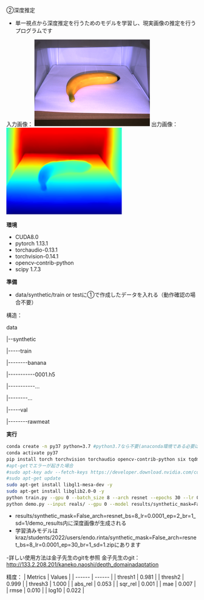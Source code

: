 ②深度推定
- 単一視点から深度推定を行うためのモデルを学習し、現実画像の推定を行うプログラムです

入力画像：
![入力](readme_img/input.png "in")
出力画像：
![出力](readme_img/output.png "out")

**環境**
- CUDA8.0
- pytorch 1.13.1
- torchaudio-0.13.1
- torchvision-0.14.1
- opencv-contrib-python
- scipy 1.7.3

**準備**
- data/synthetic/train or testに①で作成したデータを入れる（動作確認の場合不要）

構造：

data

|--synthetic

|-----train

|--------banana

|-----------0001.h5

|-----------…

|--------…

|-----val

|--------rawmeat

**実行**
```sh
conda create -n py37 python=3.7 #python3.7なら不要(anaconda環境である必要はありません)
conda activate py37
pip install torch torchvision torchaudio opencv-contrib-python six tqdm scipy h5py matplotlib
#apt-getでエラーが起きた場合
#sudo apt-key adv --fetch-keys https://developer.download.nvidia.com/compute/cuda/repos/ubuntu1804/x86_64/3bf863cc.pub
#sudo apt-get update
sudo apt-get install libgl1-mesa-dev -y
sudo apt-get install libglib2.0-0 -y
python train.py --gpu 0 --batch_size 8 --arch resnet --epochs 30 --lr 0.0001
python demo.py --input reals/ --gpu 0 --model results/synthetic_mask=False_arch=resnet_bs=8_lr=0.0001_ep=2_br=1_sd=1/network.pt
```

- results/synthetic_mask=False_arch=resnet_bs=8_lr=0.0001_ep=2_br=1_sd=1/demo_results内に深度画像が生成される
- 学習済みモデルはkraz/students/2022/users/endo.rinta/synthetic_mask=False_arch=resnet_bs=8_lr=0.0001_ep=30_br=1_sd=1.zipにあります

-詳しい使用方法は金子先生のgitを参照
金子先生のgit：
http://133.2.208.201/kaneko.naoshi/depth_domainadaptation


精度：
| Metrics | Values |
| ------ | ------ |
| thresh1 | 0.981 |
| thresh2 | 0.999 |
| thresh3 | 1.000 |
| abs_rel | 0.053 |
| sqr_rel | 0.001 |
| mae | 0.007 |
| rmse | 0.010 |
| log10 | 0.022 |
